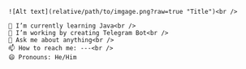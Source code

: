     
	![Alt text](relative/path/to/imgage.png?raw=true "Title")<br />
	
	🌱 I’m currently learning Java<br />
	🌱 I’m working by creating Telegram Bot<br />
    💬 Ask me about anything<br />
    📫 How to reach me: ---<br />
    😄 Pronouns: He/Him
